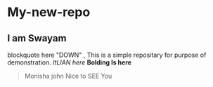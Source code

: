 # My-new-repo
## I am Swayam
blockquote here "DOWN"  ,
This is a simple repositary for purpose of demonstration.
*ItLIAN  here*
**Bolding Is here**
>Monisha john Nice to SEE You 
